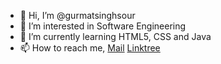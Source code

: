 - 👋 Hi, I’m @gurmatsinghsour
- 👀 I’m interested in Software Engineering
- 🌱 I’m currently learning HTML5, CSS and Java
- 📫 How to reach me,
[Mail](mailto:gurmatsinghsour989@gmail.com)
[Linktree](https://linktr.ee/gurmatsinghsour)

